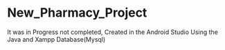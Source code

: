# New_Pharmacy_Project
It was in Progress not completed, Created in the Android Studio Using the Java and Xampp Database(Mysql)
